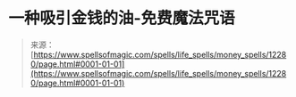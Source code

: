 <!--yml

分类: 未分类

日期：2024年06月12日 18:49:52

-->

# 一种吸引金钱的油-免费魔法咒语

> 来源：[https://www.spellsofmagic.com/spells/life_spells/money_spells/12280/page.html#0001-01-01](https://www.spellsofmagic.com/spells/life_spells/money_spells/12280/page.html#0001-01-01)
